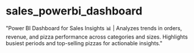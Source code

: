 # sales_powerbi_dashboard
"Power BI Dashboard for Sales Insights 📊 | Analyzes trends in orders, revenue, and pizza performance across categories and sizes. Highlights busiest periods and top-selling pizzas for actionable insights."
